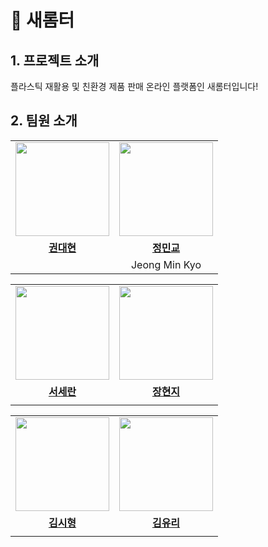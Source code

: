# 🌱 새롬터

## 1. 프로젝트 소개
플라스틱 재활용 및 친환경 제품 판매 온라인 플랫폼인 새롬터입니다!

## 2. 팀원 소개

<table>
  <tr>
    <td align="center"><a href="https://github.com/DevHyun2"><img src="https://avatars.githubusercontent.com/DevHyun2" width="150px;" alt="">
    <td align="center"><a href="https://github.com/MinkyoDev"><img src="https://avatars.githubusercontent.com/MinkyoDev" width="150px;" alt="">
    </td>
  </tr>
  <tr>
    <td align="center"><a href="https://github.com/DevHyun2"><b>권대현</b></td>
    <td align="center"><a href="https://github.com/MinkyoDev"><b>정민교</b></td>
  </tr>
 <tr>
    <td align="center"></td>
    <td align="center">Jeong Min Kyo</td>
  </tr>
</table>
      
<table>
  <tr>
    <td align="center"><a href="https://github.com/imrani-i"><img src="https://avatars.githubusercontent.com/imrani-i" width="150px;" alt="">
    <td align="center"><a href="https://github.com/JhyunJ1"><img src="https://avatars.githubusercontent.com/JhyunJ1" width="150px;" alt="">
    </td>
  </tr>
  <tr>
    <td align="center"><a href="https://github.com/imrani-i"><b>서세란</b></td>
    <td align="center"><a href="https://github.com/JhyunJ1"><b>장현지</b></td>
  </tr>
 <tr>
    <td align="center"></td>
    <td align="center"></td>
  </tr>
</table>
      
<table>
  <tr>
    <td align="center"><a href="https://github.com/kimsh300"><img src="https://avatars.githubusercontent.com/kimsh300" width="150px;" alt="">
    <td align="center"><a href="https://github.com/kimyurie"><img src="https://avatars.githubusercontent.com/kimyurie" width="150px;" alt="">
    </td>
  </tr>
  <tr>
    <td align="center"><a href="https://github.com/kimsh300"><b>김시형</b></td>
    <td align="center"><a href="https://github.com/kimyurie"><b>김유리</b></td>
  </tr>
 <tr>
    <td align="center"></td>
    <td align="center"></td>
  </tr>
</table>
